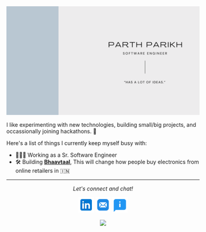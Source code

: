 <img src="https://github.com/parikhparth23/parikhparth23/blob/main/readme_images/Parth%20Parikh.png" alt="Hero image">

I like experimenting with new technologies, building small/big projects, and occassionally joining hackathons. 🚀

Here's a list of things I currently keep myself busy with:

- 👩🏻‍💻 Working as a Sr. Software Engineer
- 🛠️ Building **[Bhaavtaal](https://bhaavtaal.com)**, This will change how people buy electronics from online retailers in 🇮🇳

<hr>
<p align="center">
  <i>Let's connect and chat!</i>

  <p align="center">
    <a href="https://www.linkedin.com/in/parikhparth23/" alt="Linkedin"><img src="https://github.com/parikhparth23/parikhparth23/blob/main/readme_images/icons8-linkedin-96.png" width="40" height="40"></a>
    <a href="mailto:parikhparth23@tutamail.com" alt="Contact me"><img src="https://github.com/parikhparth23/parikhparth23/blob/main/readme_images/icons8-mail-96.png" width="40" height="40"></a>
    <a href="ParthParikh_resume.pdf" alt="resume" target='_blank'><img src="https://github.com/parikhparth23/parikhparth23/blob/main/readme_images/icons8-about-96.png" width="40" height="40"></a>
  </p>

  <p align="center">
    <a href="https://visitor-badge.glitch.me/">
      <img align="center" src="https://page-views.glitch.me/badge?page_id=parikhparth23">
    </a>
  </p>
</p>
